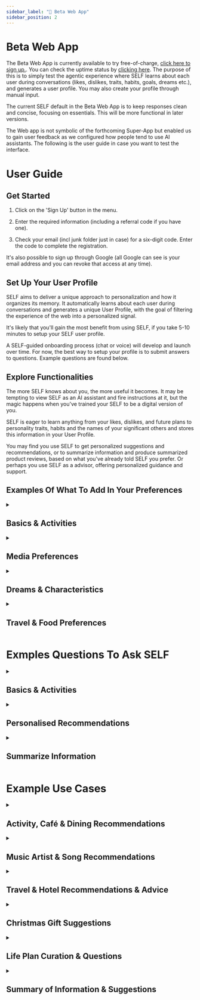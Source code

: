 ```yaml
---
sidebar_label: "🧪 Beta Web App"
sidebar_position: 2
---
```


# Beta Web App

The Beta Web App is currently available to try free-of-charge, [click here to sign up.](https://your.self.app). You can check the uptime status by [clicking here](https://status.self.app/). The purpose of this is to simply test the agentic experience where SELF learns about each user during conversations (likes, dislikes, traits, habits, goals, dreams etc.), and generates a user profile. You may also create your profile through manual input.

The current SELF default in the Beta Web App is to keep responses clean and concise, focusing on essentials. This will be more functional in later versions.

The Web app is not symbolic of the forthcoming Super-App but enabled us to gain user feedback as we configured how people tend to use AI assistants. The following is the user guide in case you want to test the interface.

# User Guide

## Get Started

1. Click on the 'Sign Up' button in the menu.

2. Enter the required information (including a referral code if you have one).

3. Check your email (incl junk folder just in case) for a six-digit code. Enter the code to complete the registration.

It's also possible to sign up through Google (all Google can see is your email address and you can revoke that access at any time).

## Set Up Your User Profile

SELF aims to deliver a unique approach to personalization and how it  organizes its memory. It automatically learns about each user during conversations and generates a unique User Profile, with the goal of filtering the experience of the web into a personalized signal.

It's likely that you'll gain the most benefit from using SELF, if you take 5-10 minutes to setup your SELF user profile.  

A SELF-guided onboarding process (chat or voice) will develop and launch over time. For now, the best way to setup your profile is to submit answers to questions. Example questions are found below.

## Explore Functionalities

The more SELF knows about you, the more useful it becomes. It may be tempting to view SELF as an AI assistant and fire instructions at it, but the magic happens when you've trained your SELF to be a digital version of you.

SELF is eager to learn anything from your likes, dislikes, and future plans to personality traits, habits and the names of your significant others and stores this information in your User Profile.

You may find you use SELF to get personalized suggestions and recommendations, or to summarize information and produce summarized product reviews, based on what you've already told SELF you prefer. Or perhaps you use SELF as a advisor, offering personalized guidance and support.

## Examples Of What To Add In Your Preferences

<details>
<summary><h2>Basics & Activities</h2></summary>

Preferred name?
‍
How old are you?

Where are you from?

Names of family members?

Occupation?

How do you spend your free time?
‍
Hobbies or interests?

Favorite way to spend your weekend?

Preferred way to relax and unwind?
</details>

<details>
<summary><h2>Media Preferences</h2></summary>

Favorite movies?

Favorite TV shows?

Favorite music artists?

Favorites books?

What's on your to watch/to read/to listen to list?

Is there a genre of film or books you are obsessed with?

What are some songs that you play on repeat?

</details>

<details>
<summary><h2>Dreams & Characteristics</h2></summary>

What are you passionate about?

What calms you down?

What gets you energized?

What factors contribute to a good day?

What are some of your dreams and goals?

How would you describe yourself in 3-5 words?

Where do you see yourself in five years?

</details>

<details>
<summary><h2>Travel & Food Preferences</h2></summary>

Top 5 favorite foods?

Top 5 favorite dishes?

What type of diet do you want SELF to take into account when making dining recommendations?

Do you usually prefer calm or busy cafés and restaurants?

What kinds of activities do you enjoy when on vacation in a foreign city?

What kinds of climates do you enjoy?

</details>

# Exmples Questions To Ask SELF

<details>
<summary><h2>Basics & Activities</h2></summary>

“I want to save for a new car and am looking for a similar model to what I have now but more modern. How can I effectively set a savings goal and what kind of budget do I need to set as my target?”

“How can I improve my productivity at work?”

“What do you think I should make for dinner tonight? The dish should be part of my regular diet and I don’t want anything with too many carbs”

“I’d like to write a poem about spending a rainy day in front of the fireplace, wrapped in a blanket, reading a great book. Could you provide me with some ideas for inspiration?”

"You know what usually gets me stressed out. What can I do to minimize the chance that these things occur and decrease my reaction to them?"

“Do you have any tips, based on what you know about me, for how to find more peace and balance in my life?”

"Can you give me some tips and tricks for how to improve my cooking? You know what kinds of food I usually make, so please adapt your recommendations according."

"You know the situation with my ex.... do you have any comforting words or advice?"

</details>

<details>
<summary><h2>Personalised Recommendations</h2></summary>

“I’m in [insert city] for a few days. Any tips for co-working spaces that aligns with my preferences?”

“I don’t know what to do today... any tips? I don’t want to do the usual things... surprise me with some unusual ideas for activities under $100 in total.”

“I’m in the mood for a chocolate chip cookie. Are there any café nearby with such treats on the menu?”

“I’m in the mood for something different... can you suggest outdoor activities I might enjoy that aren’t part of my preferences?”

“Can you suggest some good museums I might enjoy in [insert city}, based on my interests?”

“My sister doesn't know what to wear tonight for our night out... You know what kind of clothes she usually feels comfortable in. Do you have any suggestions?”

“You know I love a good sci-fi book. Can you recommend 5 titles from authors I haven’t registered in my memory bank?”
‍
“I want to eat out tonight. Can you give me 5 recommendations for restaurants with a Google rating above 4.5 stars? Thanks!”

</details>

<details>
<summary><h2>Summarize Information</h2></summary>

"Summarize this webpage and highlight key insights: [insert link]"

“Can you provide me with an overview of the five most popular to-do list applications and a summarized review of each?”

“Provide me with review summaries of 5 of the best VPN providers, with 5 pros, 3 cons, 3 quotes with links and some additional info.”

"Summarize the benefits of all my weekly practices."

“I’m always getting distracted when I’m at the computer… I’d like summary reviews of the five most popular applications intended to help me focus and block out distractions?”

“Which are the three most popular brokers available in my region? Provide me with a summary of their pros and cons, features, fees etc.“

“Please identify the main discussion points, decisions, and action items from my meeting notes below and provide a concise bulleted summary:  [insert meeting notes]”

“You know my newspaper preferences. What are the top 3 stories of today?”

</details>

# Example Use Cases

<details>
<summary><h2>Activity, Café & Dining Recommendations</h2></summary>

User Profile Submits:
‍
- I follow a paleo diet.
- When I eat out I like Sushi, Thai food and Italian.  When I eat out, I prefer calm places with soft music.
- I enjoy jazz cafés, art museums and restaurants with an extensive selection of red wines.
‍
USER: 

I'm in Rome and would like you to plan my day. My hotel is close to the station, and I eat breakfast at the hotel. I want to go to a café for lunch, another one for coffee later, and do some activities I enjoy during the day. And during the evening I'd like to go to a restaurant. Include links to everything.

SELF:

‍Here's a plan for your day in Rome, Paul:

Morning: Start your day with breakfast at your hotel.
‍
Late Morning: Visit the [Vatican Museum] and the Sistine Chapel. It's a great way to enjoy art and history.
‍
Lunch: Head to a jazz café like [ Gregory's Jazz Club] for a relaxing lunch with soft music and a great selection of wines.
‍
Afternoon: Explore [ Galleria Borghese], an art museum with stunning collections.
‍
Coffee Break: Stop by [Sant'Eustachio Il Caffè], known for its excellent coffee and calm atmosphere.
‍
Evening: For dinner, enjoy some Italian cuisine at Ristorante Aroma, which offers a calm setting with a view of the Colosseum.

Enjoy your day!

</details>

<details>
<summary><h2>Music Artist & Song Recommendations</h2></summary>

User Profile Submits:

Here's a list of music artists I enjoy:

Abakus, Tame Impala, Carbon Based Lifeforms, Sideform, Armen Miran, Nightwish, Sigrid, Eurielle, Fleet Foxes, Imagine Dragons, Coldplay, Susanne Sundfor, Loreena McKennitt, T-Square, Parcels, Two Steps from Hell, Thomas Bergersen, Metallica, Savant, Fulton Lee

USER:

‍I’d love some music recommendations. Please provide me with 4 artist recommendations that you think I will enjoy. 2 of these should be EDM-artists. Also include one song recommendation per artist.

SELF:

Alt-J: Known for their experimental sound and intricate lyrics, Alt-J combines elements of indie rock and electronic music, which might appeal to your taste for unique and atmospheric music like Tame Impala and Imagine Dragons.
‍Song Recommendation: "Breezeblocks" - This song explores themes of love and obsession with a catchy and unique sound.
‍
Aurora: With her ethereal voice and atmospheric production, Aurora's music often delves into themes of longing and escape, resonating with artists like Eurielle and Loreena McKennitt.
‍Song Recommendation: "Runaway" - This track captures the essence of longing and the desire to escape.

Armin van Buuren (Trance): A pioneer in the trance genre, his music features haunting vocals and driving beats, similar to the emotional depth found in your preferred artists.
‍Song Recommendation: "In and Out of Love" - Captures the highs and lows of love with a classic trance sound.

Ben Böhmer (House) Given your appreciation for artists like Abakus and Carbon Based Lifeforms, you might enjoy Ben Böhmer's melodic and atmospheric soundscapes. His music often features lush synths and emotive progressions, similar to the immersive experiences you enjoy.
‍Song Recommendation: "Breathing" - This track offers a rich, emotive journey with its deep, melodic layers, reminiscent of the atmospheric qualities found in Tame Impala's work.

</details>

<details>
<summary><h2>Travel & Hotel Recommendations & Advice</h2></summary>

USER:

‍I want to travel to Italy in the summer, could you please suggest a 5-star hotel in the southern parts? It should be located close to the sea. It's a plus if there is a good seafood restaurant nearby.

SELF:

Hello! For your summer trip to Italy, I'd recommend considering Le Sirenuse, located in the stunning coastal town of Positano in southern Italy. This hotel is renowned for its exceptional location very close to the sea, offering breathtaking views of the Mediterranean. It has air conditioning and is located in a calm area, both of which I know is important to you.

Guests often praise the on-site Michelin-starred restaurant, La Sponda, which serves exquisite seafood dishes in a romantic setting illuminated by hundreds of candles. Le Sirenuse is also well-regarded for its luxurious amenities, including a pool with sea views and a spa where you can relax after a day of exploring. The hotel's elegant and comfortable rooms, many with private terraces overlooking the sea, make it a perfect choice for a memorable stay.

To assist you further, you can check availability and compare prices for your preferred dates at this link: [Le Sirenuse] If you have any more questions or need further assistance, feel free to reach out.

Best wishes for a fantastic holiday in Italy!

USER: Thank you, sounds great! How expensive is La Sponda, how much for a main course?SELF: La Sponda is a 1-star Michelin rated restaurant located within Le Sirenuse hotel, and the price for a main course ranges from approximately $77 to $154.

USER: Hmm I might want to go for a 4-star hotel instead. Do you have any recommendations?

SELF: If you're looking for a 4-star hotel in Positano that offers a delightful stay, I would suggest considering Hotel Poseidon. It's well-regarded for its excellent service, stunning views, and provides good value for money. You can find more details and make a reservation through this link: [Hotel Poseidon].  Should you require more options or specific amenities, please let me know, and I'll be happy to assist further.  

Enjoy your stay in Positano!

</details>

<details>
<summary><h2>Christmas Gift Suggestions</h2></summary>

‍Relevant user preferences:

‍My mother and father both seem to enjoy Christmas Gifts that involve us doing something together. My mother enjoys gardening and singing. My father likes to cook and travel.

‍USER:

‍I would like to buy some Christmas presents for my mother and father online. The max budget is $50 per person. I'd like 3 suggestions for each person. Also include 2 suggestions for virtual online activity gifts that we can do together that cost less than $50.

‍SELF:

Gift Ideas for Your Mother for less than $50:

Gardening Tool Set: A comprehensive set of gardening tools perfect for her hobby.
‍Singing Lessons Online: A gift card for online singing lessons to enhance her skills.
‍Garden Kneeler and Seat: A comfortable kneeler that doubles as a seat for gardening.
‍Bird Feeder Kit: A DIY bird feeder kit to attract birds to her garden.
‍Herb Garden Starter Kit: A kit to grow her own herbs indoors.

‍Activities Together:

Virtual Painting Class: Join a virtual painting class together and create art from home.
‍Online Cooking Class: Take an online cooking class together and learn new recipes.
‍
‍Gift Ideas for Your Father for less than $50:

Travel Cookbook: A cookbook featuring recipes from around the world.
‍Portable Coffee Maker: A compact coffee maker for his travels.
‍World Map Scratch Off Poster: A map to track his travels by scratching off visited countries.
‍Cooking Utensil Set: A set of high-quality cooking utensils.
‍Travel Journal: A journal to document his travel experiences.

‍Activities Together:

Wine Tasting Experience: Attend a virtual wine tasting session together.
‍Jazz Concert Streaming: Live-streamed jazz concert from the comfort of your home.

</details>

<details>
<summary><h2>Life Plan Curation & Questions</h2></summary>

USER:
‍
‍I want to write a 5 year plan for my life, ask me a series of questions to help me define with my goals are and what I need to do to achieve them.

SELF:

‍To help you write a 5-year plan, let's start with some questions:
‍
‍Vision and Values: What are your core values and long-term vision for your life?
‍
Career Goals: Where do you see yourself professionally in 5 years? What steps do you need to take to get there?
‍
‍Personal Development: What skills or knowledge do you want to acquire or improve?
‍
Financial Goals: What are your financial objectives, such as savings, investments, or debt reduction?
‍
Health and Wellness: What are your health and fitness goals?

‍Relationships: How do you want to nurture your relationships with family, friends, or a partner?
‍
‍Lifestyle and Hobbies: What lifestyle changes or hobbies do you want to pursue?
‍
‍Milestones: What are the key milestones you want to achieve each year?
‍
Challenges and Solutions: What potential challenges do you foresee, and how can you overcome them?
‍
‍Support System: Who can support you in achieving these goals, and how can they help?

Answering these questions can help you clarify your goals and create a structured plan to achieve them.

</details>

<details>
<summary><h2>Summary of Information & Suggestions</h2></summary>

Through conversations with the user, SELF has logged these preferences related to sleep:

- Usually gets around 5-7 hours of sleep.
- Loves the feeling of fresh blankets.
- Enjoys to lucid dream and would love to be able to do it more often.
- The ventilation place is not great where the user sleeps, especially during summer months.

USER:

‍Can you find the latest expertise on how to improve your sleep patterns and share it with me through some key actions I can take to improve mine?

‍SELF:

Key Actions to Improve Sleep Patterns
‍
Follow a Consistent Sleep Schedule: Aim to go to bed and wake up at the same time every day, including weekends, to help regulate your body's internal clock.
‍
‍Avoid Naps: If you struggle to fall asleep at night, try to avoid napping during the day.
‍
‍Improve Ventilation: Consider using a fan, air purifier, or opening a window to improve airflow in your sleep environment, which can enhance sleep quality.
‍
‍Dedicate a Sleep Zone: Make your bedroom a dedicated space for sleep. Ensure it's comfortable, quiet, and dark to promote better sleep quality.
‍
‍Establish a Bedtime Routine: Develop a relaxing pre-sleep routine, such as reading or taking a warm bath, to signal to your body that it's time to wind down.
‍
‍Adjust Your Sleep Position: Find a comfortable sleep position that supports good breathing and reduces discomfort.
‍
‍Avoid Electronics Before Bed: The blue light emitted by phones, tablets, and computers can disrupt your sleep. Try to turn off these devices at least an hour before bed.
‍
‍Additional Tips for Lucid Dreaming: Explore resources like the Sleep Foundation's guide on how to lucid dream and Calm's blog on lucid dreaming for more specific tips.

</details>

